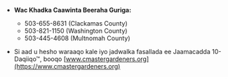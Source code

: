 - **Wac Khadka Caawinta Beeraha Guriga:**
  - 503-655-8631 (Clackamas County)
  - 503-821-1150 (Washington County)
  - 503-445-4608 (Multnomah County)

- Si aad u hesho waraaqo kale iyo jadwalka fasallada ee Jaamacadda 10-Daqiiqo™, booqo [www.cmastergardeners.org](https://www.cmastergardeners.org)
